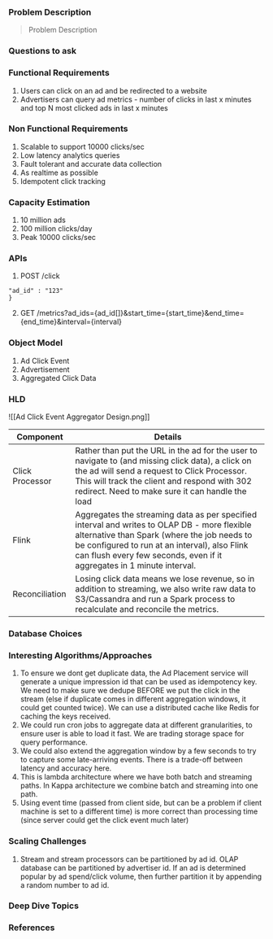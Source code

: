 ### Problem Description
> Problem Description

### Questions to ask


### Functional Requirements
1. Users can click on an ad and be redirected to a website
2. Advertisers can query ad metrics - number of clicks in last x minutes and top N most clicked ads in last x minutes

### Non Functional Requirements
1. Scalable to support 10000 clicks/sec
2. Low latency analytics queries 
3. Fault tolerant and accurate data collection 
4. As realtime as possible
5. Idempotent click tracking 

### Capacity Estimation
1. 10 million ads
2. 100 million clicks/day
3. Peak 10000 clicks/sec

### APIs
1. POST /click
```{
"ad_id" : "123"
}
```
2. GET /metrics?ad_ids={ad_id[]}&start_time={start_time}&end_time={end_time}&interval={interval}

### Object Model
1. Ad Click Event
2. Advertisement
3. Aggregated Click Data

### HLD
![[Ad Click Event Aggregator Design.png]]

| Component       | Details                                                                                                                                                                                                                                                                |
| --------------- | ---------------------------------------------------------------------------------------------------------------------------------------------------------------------------------------------------------------------------------------------------------------------- |
| Click Processor | Rather than put the URL in the ad for the user to navigate to (and missing click data), a click on the ad will send a request to Click Processor. This will track the client and respond with 302 redirect. Need to make sure it can handle the load                   |
| Flink           | Aggregates the streaming data as per specified interval and writes to OLAP DB - more flexible alternative than Spark (where the job needs to be configured to run at an interval), also Flink can flush every few seconds, even if it aggregates in 1 minute interval. |
| Reconciliation  | Losing click data means we lose revenue, so in addition to streaming, we also write raw data to S3/Cassandra and run a Spark process to recalculate and reconcile the metrics.                                                                                         |

### Database Choices


### Interesting Algorithms/Approaches
1. To ensure we dont get duplicate data, the Ad Placement service will generate a unique impression id that can be used as idempotency key. We need to make sure we dedupe BEFORE we put the click in the stream (else if duplicate comes in different aggregation windows, it could get counted twice). We can use a distributed cache like Redis for caching the keys received. 
2. We could run cron jobs to aggregate data at different granularities, to ensure user is able to load it fast. We are trading storage space for query performance. 
3. We could also extend the aggregation window by a few seconds to try to capture some late-arriving events. There is a trade-off between latency and accuracy here. 
4. This is lambda architecture where we have both batch and streaming paths. In Kappa architecture we combine batch and streaming into one path. 
5. Using event time (passed from client side, but can be a problem if client machine is set to a different time) is more correct than processing time (since server could get the click event much later)

### Scaling Challenges
1. Stream and stream processors can be partitioned by ad id. OLAP database can be partitioned by advertiser id. If an ad is determined popular by ad spend/click volume, then further partition it by appending a random number to ad id. 

### Deep Dive Topics


### References